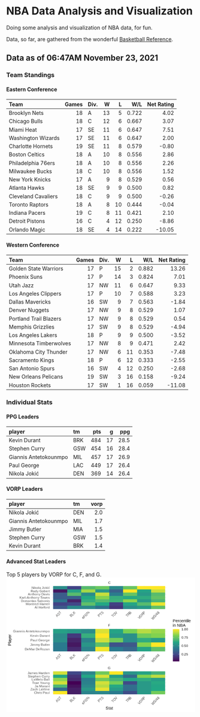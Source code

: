 # NBA Data Analysis and Visualization

Doing some analysis and visualization of NBA data, for fun.

Data, so far, are gathered from the wonderful [Basketball
Reference](https://www.basketball-reference.com/).

## Data as of 06:47AM November 23, 2021

### Team Standings

#### Eastern Conference

| Team                | Games | Div. |  W |  L |   W/L | Net Rating |
| :------------------ | ----: | :--- | -: | -: | ----: | ---------: |
| Brooklyn Nets       |    18 | A    | 13 |  5 | 0.722 |       4.02 |
| Chicago Bulls       |    18 | C    | 12 |  6 | 0.667 |       3.07 |
| Miami Heat          |    17 | SE   | 11 |  6 | 0.647 |       7.51 |
| Washington Wizards  |    17 | SE   | 11 |  6 | 0.647 |       2.00 |
| Charlotte Hornets   |    19 | SE   | 11 |  8 | 0.579 |     \-0.80 |
| Boston Celtics      |    18 | A    | 10 |  8 | 0.556 |       2.86 |
| Philadelphia 76ers  |    18 | A    | 10 |  8 | 0.556 |       2.26 |
| Milwaukee Bucks     |    18 | C    | 10 |  8 | 0.556 |       1.52 |
| New York Knicks     |    17 | A    |  9 |  8 | 0.529 |       0.56 |
| Atlanta Hawks       |    18 | SE   |  9 |  9 | 0.500 |       0.82 |
| Cleveland Cavaliers |    18 | C    |  9 |  9 | 0.500 |     \-0.26 |
| Toronto Raptors     |    18 | A    |  8 | 10 | 0.444 |     \-0.04 |
| Indiana Pacers      |    19 | C    |  8 | 11 | 0.421 |       2.10 |
| Detroit Pistons     |    16 | C    |  4 | 12 | 0.250 |     \-8.86 |
| Orlando Magic       |    18 | SE   |  4 | 14 | 0.222 |    \-10.05 |

#### Western Conference

| Team                   | Games | Div. |  W |  L |   W/L | Net Rating |
| :--------------------- | ----: | :--- | -: | -: | ----: | ---------: |
| Golden State Warriors  |    17 | P    | 15 |  2 | 0.882 |      13.26 |
| Phoenix Suns           |    17 | P    | 14 |  3 | 0.824 |       7.01 |
| Utah Jazz              |    17 | NW   | 11 |  6 | 0.647 |       9.33 |
| Los Angeles Clippers   |    17 | P    | 10 |  7 | 0.588 |       3.23 |
| Dallas Mavericks       |    16 | SW   |  9 |  7 | 0.563 |     \-1.84 |
| Denver Nuggets         |    17 | NW   |  9 |  8 | 0.529 |       1.07 |
| Portland Trail Blazers |    17 | NW   |  9 |  8 | 0.529 |       0.54 |
| Memphis Grizzlies      |    17 | SW   |  9 |  8 | 0.529 |     \-4.94 |
| Los Angeles Lakers     |    18 | P    |  9 |  9 | 0.500 |     \-3.52 |
| Minnesota Timberwolves |    17 | NW   |  8 |  9 | 0.471 |       2.42 |
| Oklahoma City Thunder  |    17 | NW   |  6 | 11 | 0.353 |     \-7.48 |
| Sacramento Kings       |    18 | P    |  6 | 12 | 0.333 |     \-2.55 |
| San Antonio Spurs      |    16 | SW   |  4 | 12 | 0.250 |     \-2.68 |
| New Orleans Pelicans   |    19 | SW   |  3 | 16 | 0.158 |     \-9.24 |
| Houston Rockets        |    17 | SW   |  1 | 16 | 0.059 |    \-11.08 |

### Individual Stats

#### PPG Leaders

| player                | tm  | pts |  g |  ppg |
| :-------------------- | :-- | --: | -: | ---: |
| Kevin Durant          | BRK | 484 | 17 | 28.5 |
| Stephen Curry         | GSW | 454 | 16 | 28.4 |
| Giannis Antetokounmpo | MIL | 457 | 17 | 26.9 |
| Paul George           | LAC | 449 | 17 | 26.4 |
| Nikola Jokić          | DEN | 369 | 14 | 26.4 |

#### VORP Leaders

| player                | tm  | vorp |
| :-------------------- | :-- | ---: |
| Nikola Jokić          | DEN |  2.0 |
| Giannis Antetokounmpo | MIL |  1.7 |
| Jimmy Butler          | MIA |  1.5 |
| Stephen Curry         | GSW |  1.5 |
| Kevin Durant          | BRK |  1.4 |

#### Advanced Stat Leaders

Top 5 players by VORP for C, F, and G.
![](README_files/figure-gfm/README-unnamed-chunk-7-1.png)<!-- -->
